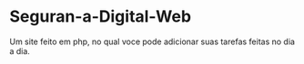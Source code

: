 # Seguran-a-Digital-Web
Um site feito em php, no qual voce pode adicionar suas tarefas feitas no dia a dia.

